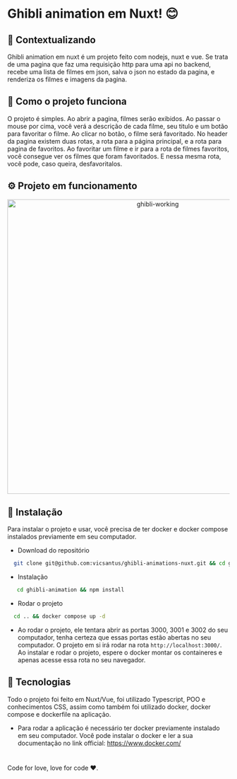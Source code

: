 # Ghibli animation em Nuxt! 😊

## 🤔 Contextualizando
Ghibli animation em nuxt é um projeto feito com nodejs, nuxt e vue. Se trata de uma pagina que faz uma requisição http para uma api no backend, recebe uma lista de filmes em json, salva o json no estado da pagina, e renderiza os filmes e imagens da pagina.


## 🤖 Como o projeto funciona

O projeto é simples. Ao abrir a pagina, filmes serão exibidos. Ao passar o mouse por cima, você verá a descrição de cada filme, seu titulo e um botão para favoritar o filme. Ao clicar no botão, o filme será favoritado. No header da pagina existem duas rotas, a rota para a página principal, e a rota para pagina de favoritos. Ao favoritar um filme e ir para a rota de filmes favoritos, você consegue ver os filmes que foram favoritados. E nessa mesma rota, você pode, caso queira, desfavoritalos.

## ⚙️ Projeto em funcionamento
<p align="center">
  <img width="666" src="/assets/ghibli-working.gif" alt="ghibli-working" />
</p>


## 🦾 Instalação

Para instalar o projeto e usar, você precisa de ter docker e docker compose instalados previamente em seu computador.

- Download do repositório
```bash
  git clone git@github.com:vicsantus/ghibli-animations-nuxt.git && cd ghibli-animations-nuxt
```
- Instalação
```bash
   cd ghibli-animation && npm install
```
- Rodar o projeto
```bash
  cd .. && docker compose up -d
```
- Ao rodar o projeto, ele tentara abrir as portas 3000, 3001 e 3002 do seu computador, tenha certeza que essas portas estão abertas no seu computador. O projeto em si irá rodar na rota `http://localhost:3000/`. Ao instalar e rodar o projeto, espere o docker montar os containeres e apenas acesse essa rota no seu navegador.

## 🦿 Tecnologias

Todo o projeto foi feito em Nuxt/Vue, foi utilizado Typescript, POO e conhecimentos CSS, assim como também foi utilizado docker, docker compose e dockerfile na aplicação.

- Para rodar a aplicação é necessário ter docker previamente instalado em seu computador. Você pode instalar o docker e ler a sua documentação no link official: https://www.docker.com/

#
Code for love, love for code ♥️.